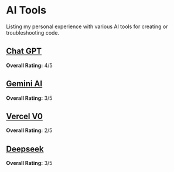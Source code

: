 # AI Tools

Listing my personal experience with various AI tools for creating or troubleshooting code.

## [Chat GPT](https://chatgpt.com/)

**Overall Rating:** 4/5

## [Gemini AI](https://gemini.google.com/app)

**Overall Rating:** 3/5

## [Vercel V0](https://v0.dev/)

**Overall Rating:** 2/5

## [Deepseek](https://chat.deepseek.com/)

**Overall Rating:** 3/5